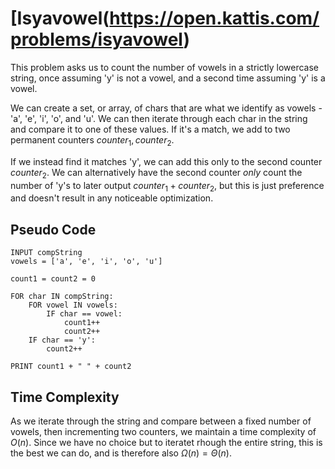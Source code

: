 # [Isyavowel(https://open.kattis.com/problems/isyavowel)

This problem asks us to count the number of vowels in a strictly lowercase string, once assuming 'y' is not a vowel, and a second time assuming 'y' is a vowel.

We can create a set, or array, of chars that are what we identify as vowels - 'a', 'e', 'i', 'o', and 'u'. We can then iterate through each char in the string and compare it to one of these values. If it's a match, we add to two permanent counters $counter_1, counter_2$.

If we instead find it matches 'y', we can add this only to the second counter $counter_2$. We can alternatively have the second counter *only* count the number of 'y's to later output $counter_1 + counter_2$, but this is just preference and doesn't result in any noticeable optimization.

## Pseudo Code
```
INPUT compString
vowels = ['a', 'e', 'i', 'o', 'u']

count1 = count2 = 0

FOR char IN compString:
    FOR vowel IN vowels:
        IF char == vowel:
            count1++
            count2++
    IF char == 'y':
        count2++

PRINT count1 + " " + count2
```

## Time Complexity
As we iterate through the string and compare between a fixed number of vowels, then incrementing two counters, we maintain a time complexity of $O(n)$. Since we have no choice but to iteratet rhough the entire string, this is the best we can do, and is therefore also $\Omega(n) = \Theta(n)$.